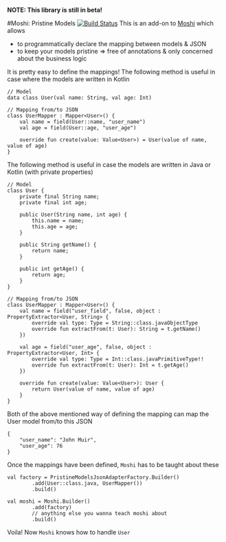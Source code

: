 **NOTE: This library is still in beta!**
 
#Moshi: Pristine Models [![Build Status](https://travis-ci.org/jayrave/moshi-pristine-models.svg?branch=master)](https://travis-ci.org/jayrave/moshi-pristine-models) 
This is an add-on to [Moshi](https://github.com/square/moshi) which allows
 - to programmatically declare the mapping between models & JSON
 - to keep your models pristine => free of annotations & only concerned about the business logic
  
It is pretty easy to define the mappings! The following method is useful in case where the models are written in Kotlin
```
// Model
data class User(val name: String, val age: Int)

// Mapping from/to JSON
class UserMapper : Mapper<User>() {
    val name = field(User::name, "user_name")
    val age = field(User::age, "user_age")
    
    override fun create(value: Value<User>) = User(value of name, value of age)
}
```

The following method is useful in case the models are written in Java or Kotlin (with private properties) 
 
```
// Model
class User {
    private final String name;
    private final int age;
    
    public User(String name, int age) {
        this.name = name;
        this.age = age;
    }
    
    public String getName() {
        return name;
    }
    
    public int getAge() {
        return age;
    }
}

```
```
// Mapping from/to JSON
class UserMapper : Mapper<User>() {
    val name = field("user_field", false, object : PropertyExtractor<User, String> {
        override val type: Type = String::class.javaObjectType
        override fun extractFrom(t: User): String = t.getName()
    })

    val age = field("user_age", false, object : PropertyExtractor<User, Int> {
        override val type: Type = Int::class.javaPrimitiveType!!
        override fun extractFrom(t: User): Int = t.getAge()
    })

    override fun create(value: Value<User>): User {
        return User(value of name, value of age)
    }
}
```

Both of the above mentioned way of defining the mapping can map the User model from/to this JSON
```
{
    "user_name": "John Muir", 
    "user_age": 76
}
```

Once the mappings have been defined, `Moshi` has to be taught about these
```
val factory = PristineModelsJsonAdapterFactory.Builder()
        .add(User::class.java, UserMapper())
        .build()
        
val moshi = Moshi.Builder()
        .add(factory)
        // anything else you wanna teach moshi about
        .build()
```

Voila! Now `Moshi` knows how to handle `User`
